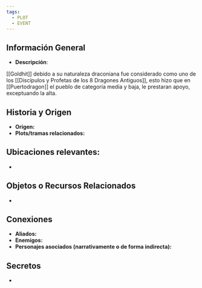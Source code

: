 ```yaml
---
tags:
  - PLOT
  - EVENT
---
```

## Información General 
- **Descripción**: 

[[Goldhit]] debido a su naturaleza draconiana fue considerado como uno de los [[Discípulos y Profetas de los 8 Dragones Antiguos]], esto hizo que en [[Puertodragon]] el pueblo de categoría media y baja, le prestaran apoyo, exceptuando la alta.

## Historia y Origen 
- **Origen:** 
- **Plots/tramas relacionados:** 

## Ubicaciones relevantes:
- 

## Objetos o Recursos Relacionados 
- 

## Conexiones 
- **Aliados:** 
- **Enemigos:**
- **Personajes asociados (narrativamente o de forma indirecta):** 

## Secretos
- 